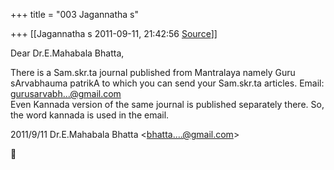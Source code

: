 +++
title = "003 Jagannatha s"

+++
[[Jagannatha s	2011-09-11, 21:42:56 [Source](https://groups.google.com/g/bvparishat/c/Q-zPXBi9Nug)]]



Dear Dr.E.Mahabala Bhatta,

  
There is a Sam.skr.ta journal published from Mantralaya namely Guru sArvabhauma patrikA to which you can send your Sam.skr.ta articles. Email:  
[gurusarvabh...@gmail.com]()  
Even Kannada version of the same journal is published separately there. So, the word kannada is used in the email.  
  

2011/9/11 Dr.E.Mahabala Bhatta \<[bhatta....@gmail.com]()\>



